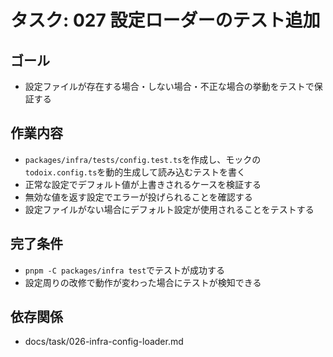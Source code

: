 # タスク: 027 設定ローダーのテスト追加

## ゴール

- 設定ファイルが存在する場合・しない場合・不正な場合の挙動をテストで保証する

## 作業内容

- `packages/infra/tests/config.test.ts`を作成し、モックの`todoix.config.ts`を動的生成して読み込むテストを書く
- 正常な設定でデフォルト値が上書きされるケースを検証する
- 無効な値を返す設定でエラーが投げられることを確認する
- 設定ファイルがない場合にデフォルト設定が使用されることをテストする

## 完了条件

- `pnpm -C packages/infra test`でテストが成功する
- 設定周りの改修で動作が変わった場合にテストが検知できる

## 依存関係

- docs/task/026-infra-config-loader.md
